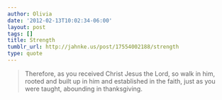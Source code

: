 ```yaml
---
author: Olivia
date: '2012-02-13T10:02:34-06:00'
layout: post
tags: []
title: Strength
tumblr_url: http://jahnke.us/post/17554002188/strength
type: quote
---
```


> Therefore, as you received Christ Jesus the Lord, so walk in him, rooted and built up in him and established in the faith, just as you were taught, abounding in thanksgiving.
